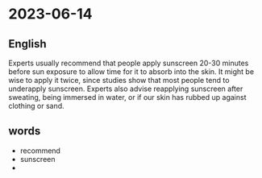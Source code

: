 # 2023-06-14

## English
Experts usually recommend that people
apply sunscreen 20-30 minutes before sun
exposure to allow time for it to absorb into
the skin. It might be wise to apply it twice,
since studies show that most people tend
to underapply sunscreen. Experts also
advise reapplying sunscreen after
sweating, being immersed in water, or if
our skin has rubbed up against clothing or
sand.

## words
* recommend
* sunscreen
* 
